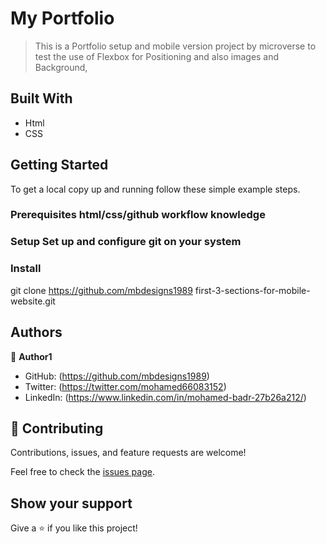 
# My Portfolio

> This is a Portfolio setup and mobile version  project by microverse to test the use of Flexbox for Positioning and also images and Background,

## Built With

- Html
- CSS

## Getting Started

To get a local copy up and running follow these simple example steps.

### Prerequisites html/css/github workflow knowledge

### Setup Set up and configure git on your system

### Install

git clone  https://github.com/mbdesigns1989
first-3-sections-for-mobile-website.git

## Authors

👤 **Author1**

- GitHub: (https://github.com/mbdesigns1989)
- Twitter: (https://twitter.com/mohamed66083152)
- LinkedIn: (https://www.linkedin.com/in/mohamed-badr-27b26a212/)

## 🤝 Contributing

Contributions, issues, and feature requests are welcome!

Feel free to check the [issues page](../../issues/).

## Show your support

Give a ⭐️ if you like this project!
